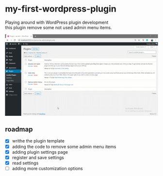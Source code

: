 # my-first-wordpress-plugin

Playing around with WordPress plugin development  
this plugin remove some not used admin menu items. 
  
![screenshots](./ram-screenshots.gif)

## roadmap

- [x] writhe the plugin template  
- [x] adding the code to remove some admin menu items  
- [x] adding plugin settings page  
- [x] register and save settings  
- [x] read settings  
- [ ] adding more customization options  
